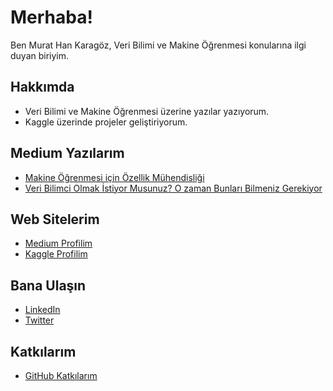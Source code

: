 # Merhaba! 

Ben Murat Han Karagöz, Veri Bilimi ve Makine Öğrenmesi konularına ilgi duyan biriyim. 

## Hakkımda

* Veri Bilimi ve Makine Öğrenmesi üzerine yazılar yazıyorum.
* Kaggle üzerinde projeler geliştiriyorum.

## Medium Yazılarım

* [Makine Öğrenmesi için Özellik Mühendisliği](https://medium.com/@murathankaragooz/feature-engineering-for-ml-87132bf566d0)
* [Veri Bilimci Olmak İstiyor Musunuz? O zaman Bunları Bilmeniz Gerekiyor](https://medium.com/@murathankaragooz/do-you-want-to-be-a-data-scientist-then-you-need-to-know-these-e93850999eca)

## Web Sitelerim

* [Medium Profilim](https://medium.com/@murathankaragooz)
* [Kaggle Profilim](https://www.kaggle.com/murathankaragz)

## Bana Ulaşın

* [LinkedIn](https://www.linkedin.com/in/murathankaragoz/)
* [Twitter](https://twitter.com/murathankaragoz)

## Katkılarım

* [GitHub Katkılarım](https://github.com/murathankaragoz)

